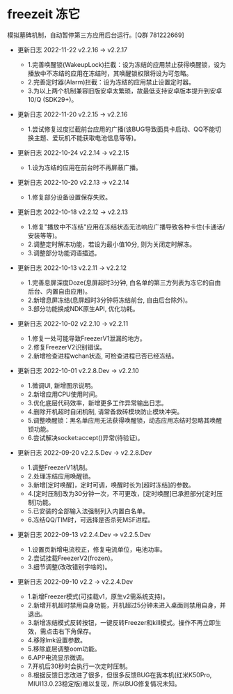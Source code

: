 # freezeit 冻它

模拟墓碑机制，自动暂停第三方应用后台运行。[Q群 781222669]

- 更新日志 2022-11-22 v2.2.16 -> v2.2.17
  - 1.完善唤醒锁(WakeupLock)拦截：设为冻结的应用禁止获得唤醒锁，设为播放中不冻结的应用在冻结时，其唤醒锁权限将设为可忽略。
  - 2.完善定时器(Alarm)拦截：设为冻结的应用禁止设置定时器。
  - 3.为以上两个机制兼容旧版安卓太繁琐，故最低支持安卓版本提升到安卓10/Q (SDK29+)。

- 更新日志 2022-11-20 v2.2.15 -> v2.2.16
  - 1.尝试修复过度拦截前台应用的广播(该BUG导致面具卡启动、QQ不能切换主题、爱玩机不能获取电池信息等等)。

- 更新日志 2022-10-24 v2.2.14 -> v2.2.15
  - 1.设为冻结的应用在前台时不再屏蔽广播。

- 更新日志 2022-10-20 v2.2.13 -> v2.2.14
  - 1.修复部分设备设置保存失败。
  
- 更新日志 2022-10-18 v2.2.12 -> v2.2.13
  - 1.修复"播放中不冻结"应用在冻结状态无法响应广播导致各种卡住(卡通话/安装等等)。
  - 2.调整定时解冻功能，若设为最小值10分, 则为关闭定时解冻。
  - 3.调整部分功能词语描述。

- 更新日志 2022-10-13 v2.2.11 -> v2.2.12
  - 1.完善息屏深度Doze(息屏超时3分钟, 白名单的第三方列表为冻它的自由后台、内置自由应用)。
  - 2.新增息屏冻结(息屏超时3分钟将冻结前台, 自由后台除外)。
  - 3.部分功能换成NDK原生API, 优化功耗。

- 更新日志 2022-10-02 v2.2.10 -> v2.2.11
  - 1.修复一处可能导致FreezerV1泄漏的地方。
  - 2.修复FreezerV2识别错误。
  - 2.新增检查进程wchan状态, 可检查进程已否已经冻结。

- 更新日志 2022-10-01 v2.2.8.Dev -> v2.2.10
  - 1.微调UI, 新增图示说明。
  - 2.新增应用CPU使用时间。
  - 3.优化底层代码效率，新增更多工作异常输出日志。
  - 4.删除开机超时自闭机制, 请常备救砖模块防止模块冲突。
  - 5.调整唤醒锁：黑名单应用无法获得唤醒锁，动态应用冻结时忽略其唤醒锁功能。
  - 6.尝试解决socket:accept()异常(待验证)。

- 更新日志 2022-09-20 v2.2.5.Dev -> v2.2.8.Dev
  - 1.调整FreezerV1机制。
  - 2.处理冻结应用唤醒锁。
  - 3.新增[定时唤醒]，定时可调，唤醒时长为[超时冻结]的参数。
  - 4.[定时压制]改为30分钟一次，不可更改，[定时唤醒]已承担部分[定时压制]功能。
  - 5.已安装的全部输入法强制列入内置白名单。
  - 6.冻结QQ/TIM时，可选择是否杀死MSF进程。

- 更新日志 2022-09-13 v2.2.4.Dev -> v2.2.5.Dev
  - 1.设置页新增电流校正，修复电流单位，电池功率。
  - 2.尝试挂载FreezerV2(frozen)。
  - 3.细节调整(改改错别字啥的)。

- 更新日志 2022-09-10 v2.2 -> v2.2.4.Dev
  - 1.新增Freezer模式(可挂载v1，原生v2需系统支持)。
  - 2.新增开机超时禁用自身功能，开机超过5分钟未进入桌面则禁用自身，并退出。
  - 3.新增冻结模式反转按钮，一键反转Freezer和kill模式。操作不再立即生效，需点击右下角保存。
  - 4.移除lmk设置参数。
  - 5.移除底层调整oom功能。
  - 6.APP电流显示微调。
  - 7.开机后30秒时会执行一次定时压制。
  - 8.根据反馈日志改进了很多，但很多反馈BUG在我本机(红米K50Pro, MIUI13.0.23稳定版)难以复现，所以BUG修复情况未知。
